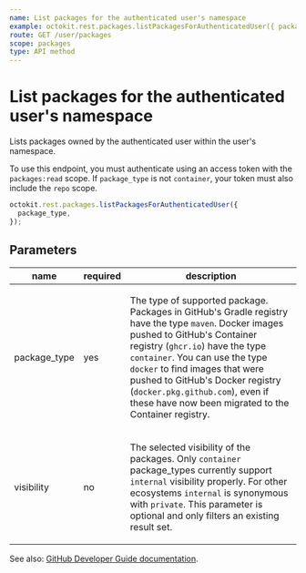 ```yaml
---
name: List packages for the authenticated user's namespace
example: octokit.rest.packages.listPackagesForAuthenticatedUser({ package_type })
route: GET /user/packages
scope: packages
type: API method
---
```


# List packages for the authenticated user's namespace

Lists packages owned by the authenticated user within the user's namespace.

To use this endpoint, you must authenticate using an access token with the `packages:read` scope.
If `package_type` is not `container`, your token must also include the `repo` scope.

```js
octokit.rest.packages.listPackagesForAuthenticatedUser({
  package_type,
});
```

## Parameters

<table>
  <thead>
    <tr>
      <th>name</th>
      <th>required</th>
      <th>description</th>
    </tr>
  </thead>
  <tbody>
    <tr><td>package_type</td><td>yes</td><td>

The type of supported package. Packages in GitHub's Gradle registry have the type `maven`. Docker images pushed to GitHub's Container registry (`ghcr.io`) have the type `container`. You can use the type `docker` to find images that were pushed to GitHub's Docker registry (`docker.pkg.github.com`), even if these have now been migrated to the Container registry.

</td></tr>
<tr><td>visibility</td><td>no</td><td>

The selected visibility of the packages. Only `container` package_types currently support `internal` visibility properly. For other ecosystems `internal` is synonymous with `private`. This parameter is optional and only filters an existing result set.

</td></tr>
  </tbody>
</table>

See also: [GitHub Developer Guide documentation](https://docs.github.com/enterprise-cloud@latest//rest/reference/packages#list-packages-for-the-authenticated-user).
